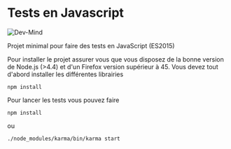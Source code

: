 # Tests en Javascript

![Dev-Mind](https://www.dev-mind.fr/images/logo/logo_1500.png)

Projet minimal pour faire des tests en JavaScript (ES2015)


Pour installer le projet assurer vous que vous disposez de la bonne version de Node.js (>4.4) et d'un Firefox version supérieur à 45. Vous devez tout d'abord installer les différentes librairies

```
npm install

```

Pour lancer les tests vous pouvez faire 

```
npm install

```

ou 

```
./node_modules/karma/bin/karma start

```
